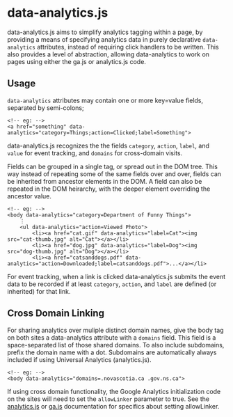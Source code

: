 data-analytics.js
=================

data-analytics.js aims to simplify analytics tagging within a page, by
providing a means of specifying analytics data in purely declarative
`data-analytics` attributes, instead of requiring click handlers to be
written.
This also provides a level of abstraction, allowing data-analytics to
work on pages using either the ga.js or analytics.js code.


Usage
-----

`data-analytics` attributes may contain one or more key=value fields, separated by semi-colons;

	<!-- eg: -->
	<a href="something" data-analytics="category=Things;action=Clicked;label=Something">

data-analytics.js recognizes the the fields `category`, `action`, `label`, and `value` for event tracking,
and `domains` for cross-domain visits.

Fields can be grouped in a single tag, or spread out in the DOM tree.
This way instead of repeating some of the same fields over and over,
fields can be inherited from ancestor elements in the DOM.
A field can also be repeated in the DOM heirarchy, with the deeper element overriding the ancestor value.

	<!-- eg: -->
	<body data-analytics="category=Department of Funny Things">
		⋮ 
		<ul data-analytics="action=Viewed Photo">
			<li><a href="cat.gif" data-analytics="label=Cat"><img src="cat-thumb.jpg" alt="Cat"></a></li>
			<li><a href="dog.jpg" data-analytics="label=Dog"><img src="dog-thumb.jpg" alt="Dog"></a></li>
			<li><a href="catsanddogs.pdf" data-analytics="action=Downloaded;label=catsanddogs.pdf">...</a></li>

For event tracking, when a link is clicked data-analytics.js submits the event data to be recorded if
at least `category`, `action`, and `label` are defined (or inherited) for that link.


Cross Domain Linking
--------------------

For sharing analytics over muliple distinct domain names, give the
body tag on both sites a data-analytics attribute with a `domains` field.
This field is a space-separated list of those shared domains.
To also include subdomains, prefix the domain name with a dot.
Subdomains are automatically always included if using Universal
Analytics (analytics.js).

	<!-- eg: -->
	<body data-analytics="domains=.novascotia.ca .gov.ns.ca">

If using cross domain functionality, the Google Analytics
initialization code on the sites will need to set the
`allowLinker` parameter to true.
See the
[analytics.js](https://developers.google.com/analytics/devguides/collection/analyticsjs/cross-domain)
or
[ga.js](https://developers.google.com/analytics/devguides/collection/gajs/methods/gaJSApiDomainDirectory#_gat.GA_Tracker_._setAllowLinker)
documentation for specifics about setting allowLinker.
